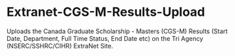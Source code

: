 # Extranet-CGS-M-Results-Upload
Uploads the Canada Graduate Scholarship - Masters (CGS-M) Results (Start Date, Department, Full Time Status, End Date etc) on the Tri Agency (NSERC/SSHRC/CIHR) ExtraNet Site.
